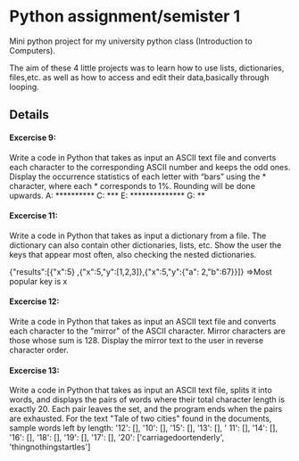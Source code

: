 # Python assignment/semister 1
Mini python project for my university python class (Introduction to Computers).

The aim of these 4 little projects was to learn how to use lists, dictionaries, files,etc. as well as how to access and edit their data,basically through looping.

## Details
#### Excercise 9:
Write a code in Python that takes as input an ASCII text file and converts each character to the corresponding ASCII number and keeps the odd ones. Display the occurrence statistics of each letter with “bars” using the * character, where each * corresponds to 1%. Rounding will be done upwards.
A: **********
C: ***
E: **************
G: **



#### Excercise 11:
Write a code in Python that takes as input a dictionary from a file. The dictionary can also contain other dictionaries, lists, etc. Show the user the keys that appear most often, also checking the nested dictionaries.

{"results":[{"x":5} ,{"x":5,"y":[1,2,3]},{"x":5,"y":{"a": 2,"b":67}}]}
    =>Most popular key is x


#### Excercise 12:
Write a code in Python that takes as input an ASCII text file and converts each character to the "mirror" of the ASCII character. Mirror characters are those whose sum is 128. Display the mirror text to the user in reverse character order.

#### Excercise 13:
Write a code in Python that takes as input an ASCII text file, splits it into words, and displays the pairs of words where their total character length is exactly 20. Each pair leaves the set, and the program ends when the pairs are exhausted.
For the text "Tale of two cities" found in the documents, sample words left by length: '12': [], '10': [], '15': [], '13': [], ' 11': [], '14': [], '16': [], '18': [], '19': [], '17': [], '20': ['carriagedoortenderly', 'thingnothingstartles']
